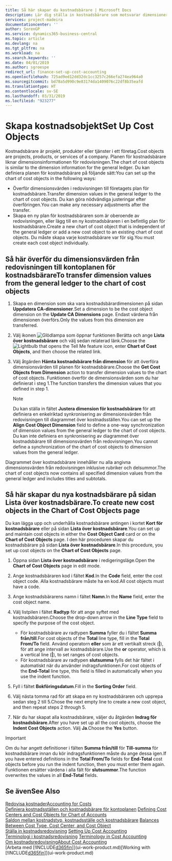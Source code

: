 ```yaml
---
title: Så här skapar du kostnadsbärare | Microsoft Docs
description: Lär dig ställa in kostnadsbärare som motsvarar dimensionerna för redovisningen.
services: project-madeira
documentationcenter: ''
author: SorenGP
ms.service: dynamics365-business-central
ms.topic: article
ms.devlang: na
ms.tgt_pltfrm: na
ms.workload: na
ms.search.keywords: ''
ms.date: 04/01/2019
ms.author: sgroespe
redirect_url: finance-set-up-cost-accounting
ms.openlocfilehash: 725ad9ed12dd32dc1cc3257c266efa274ea964a0
ms.sourcegitcommit: bd78a5d990c9e83174da1409076c22df8b35eafd
ms.translationtype: HT
ms.contentlocale: sv-SE
ms.lasthandoff: 03/31/2019
ms.locfileid: "923277"
---
```

# <a name="set-up-cost-objects"></a><span data-ttu-id="e38a3-103">Skapa kostnadsobjekt</span><span class="sxs-lookup"><span data-stu-id="e38a3-103">Set Up Cost Objects</span></span>
<span data-ttu-id="e38a3-104">Kostnadsbärare är projekt, produkter eller tjänster i ett företag.</span><span class="sxs-lookup"><span data-stu-id="e38a3-104">Cost objects are projects, products, or services of a company.</span></span> <span data-ttu-id="e38a3-105">Planen för kostnadsbärare liknar dimensionsinformationen för redovisningen.</span><span class="sxs-lookup"><span data-stu-id="e38a3-105">The chart of cost objects is similar to the dimension information for the general ledger.</span></span> <span data-ttu-id="e38a3-106">Du kan definiera planen för kostnadsbärare på följande sätt:</span><span class="sxs-lookup"><span data-stu-id="e38a3-106">You can set up the chart of cost objects in the following ways:</span></span>  

* <span data-ttu-id="e38a3-107">Överför dimensionsvärden i redovisningen till företagets plan för kostnadsbärare.</span><span class="sxs-lookup"><span data-stu-id="e38a3-107">Transfer dimension values in the general ledger to the chart of cost objects.</span></span> <span data-ttu-id="e38a3-108">Du kan göra nödvändiga justeringar efter överföringen.</span><span class="sxs-lookup"><span data-stu-id="e38a3-108">You can make any necessary adjustments after the transfer.</span></span>  
* <span data-ttu-id="e38a3-109">Skapa en ny plan för kostnadsbäraren som är oberoende av redovisningen, eller lägg till en ny kostnadsbäraren i en befintlig plan för kostnadsbärare.</span><span class="sxs-lookup"><span data-stu-id="e38a3-109">Create a new chart of cost object that is independent of the general ledger or add a new cost object to an existing chart of cost objects.</span></span> <span data-ttu-id="e38a3-110">Du måste skapa varje kostnadsbärare var för sig.</span><span class="sxs-lookup"><span data-stu-id="e38a3-110">You must create each cost object individually.</span></span>  

## <a name="to-transfer-dimension-values-from-the-general-ledger-to-the-chart-of-cost-objects"></a><span data-ttu-id="e38a3-111">Så här överför du dimensionsvärden från redovisningen till kontoplanen för kostnadsbärare</span><span class="sxs-lookup"><span data-stu-id="e38a3-111">To transfer dimension values from the general ledger to the chart of cost objects</span></span>  
1.  <span data-ttu-id="e38a3-112">Skapa en dimension som ska vara kostnadsbärardimensionen på sidan **Uppdatera CA-dimensioner**.</span><span class="sxs-lookup"><span data-stu-id="e38a3-112">Set a dimension to be the cost object dimension on the **Update CA Dimensions** page.</span></span> <span data-ttu-id="e38a3-113">Endast värdena från dimensionen överförs.</span><span class="sxs-lookup"><span data-stu-id="e38a3-113">Only the values from this dimension are transferred.</span></span>  
2.  <span data-ttu-id="e38a3-114">Välj ikonen ![Glödlampa som öppnar funktionen Berätta](media/ui-search/search_small.png "Berätta vad du vill göra") och ange **Lista över kostnadsbärare** och välj sedan relaterad länk.</span><span class="sxs-lookup"><span data-stu-id="e38a3-114">Choose the ![Lightbulb that opens the Tell Me feature](media/ui-search/search_small.png "Tell me what you want to do") icon, enter **Chart of Cost Objects**, and then choose the related link.</span></span>  
3.  <span data-ttu-id="e38a3-115">Välj åtgärden **Hämta kostnadsbärare från dimension** för att överföra dimensionsvärden till planen för kostnadsbärare.</span><span class="sxs-lookup"><span data-stu-id="e38a3-115">Choose the **Get Cost Objects from Dimension** action to transfer dimension values to the chart of cost objects.</span></span> <span data-ttu-id="e38a3-116">Funktionen överför de dimensionsvärden som du har definierat i steg 1.</span><span class="sxs-lookup"><span data-stu-id="e38a3-116">The function transfers the dimension values that you defined in step 1.</span></span>  

    > [!NOTE]  
    >  <span data-ttu-id="e38a3-117">Du kan ställa in fältet **Justera dimension för kostnadsbärare** för att definiera en enkelriktad synkronisering av dimensionsvärden från redovisningen till diagrammet över kostnadsställen.</span><span class="sxs-lookup"><span data-stu-id="e38a3-117">You can set up the **Align Cost Object Dimension**  field to define a one-way synchronization of dimension values from the general ledger to the chart of cost objects.</span></span> <span data-ttu-id="e38a3-118">Du kan inte definiera en synkronisering av diagrammet över kostnadsbärare till dimensionsvärden från redovisningen.</span><span class="sxs-lookup"><span data-stu-id="e38a3-118">You cannot define a synchronization of the chart of cost objects to dimension values from the general ledger.</span></span>  

<span data-ttu-id="e38a3-119">Diagrammet över kostnadsbärare innehåller nu alla angivna dimensionsvärden från redovisningen inklusive rubriker och delsummor.</span><span class="sxs-lookup"><span data-stu-id="e38a3-119">The chart of cost objects now contains all specified dimension values from the general ledger and includes titles and subtotals.</span></span>  

## <a name="to-create-new-cost-objects-in-the-chart-of-cost-objects-page"></a><span data-ttu-id="e38a3-120">Så här skapar du nya kostnadsbärare på sidan Lista över kostnadsbärare.</span><span class="sxs-lookup"><span data-stu-id="e38a3-120">To create new cost objects in the Chart of Cost Objects page</span></span>  
<span data-ttu-id="e38a3-121">Du kan lägga upp och underhålla kostnadsbärare antingen i kortet **Kort för kostnadsbärare** eller på sidan **Lista över kostnadsbärare**.</span><span class="sxs-lookup"><span data-stu-id="e38a3-121">You can set up and maintain cost objects in either the **Cost Object Card** card or on the **Chart of Cost Objects** page.</span></span> <span data-ttu-id="e38a3-122">I den här proceduren skapar du kostnadsbärare på sidan **Lista över kostnadsbärare**.</span><span class="sxs-lookup"><span data-stu-id="e38a3-122">In this procedure, you set up cost objects on the **Chart of Cost Objects** page.</span></span>  

1.  <span data-ttu-id="e38a3-123">Öppna sidan **Lista över kostnadsbärare** i redigeringsläge.</span><span class="sxs-lookup"><span data-stu-id="e38a3-123">Open the **Chart of Cost Objects** page in edit mode.</span></span>  
2.  <span data-ttu-id="e38a3-124">Ange kostnadsbäraren kod i fältet **Kod**.</span><span class="sxs-lookup"><span data-stu-id="e38a3-124">In the **Code** field, enter the cost object code.</span></span> <span data-ttu-id="e38a3-125">Alla kostnadsbärare måste ha en kod.</span><span class="sxs-lookup"><span data-stu-id="e38a3-125">All cost objects must have a code.</span></span>  
3.  <span data-ttu-id="e38a3-126">Ange kostnadsbärarens namn i fältet **Namn**.</span><span class="sxs-lookup"><span data-stu-id="e38a3-126">In the **Name** field, enter the cost object name.</span></span>  
4.  <span data-ttu-id="e38a3-127">Välj listpilen i fältet **Radtyp** för att ange syftet med kostnadsbäraren.</span><span class="sxs-lookup"><span data-stu-id="e38a3-127">Choose the drop-down arrow in the **Line Type** field to specify the purpose of the cost object.</span></span>  

    * <span data-ttu-id="e38a3-128">För kostnadsbärare av radtypen **Summa** fyller du i fältet **Summa från/till**.</span><span class="sxs-lookup"><span data-stu-id="e38a3-128">For cost objects of the **Total** line type, fill in the **Total From/To** field.</span></span> <span data-ttu-id="e38a3-129">Använd operatorn **eller** som är ett vertikalt streck (**&#124;**), för att ange intervall av kostnadsbärare.</span><span class="sxs-lookup"><span data-stu-id="e38a3-129">Use the **or** operator, which is a vertical line (**&#124;**), to set ranges of cost objects.</span></span>  
    * <span data-ttu-id="e38a3-130">För kostnadsbärare av radtypen **slutsumma** fylls det här fältet i automatiskt när du använder indragsfunktionen.</span><span class="sxs-lookup"><span data-stu-id="e38a3-130">For cost objects of the **End-Total** line type, this field is filled in automatically when you use  the indent function.</span></span>  
5.  <span data-ttu-id="e38a3-131">Fyll i fältet **Bokföringsdatum**.</span><span class="sxs-lookup"><span data-stu-id="e38a3-131">Fill in the **Sorting Order** field.</span></span>  
6.  <span data-ttu-id="e38a3-132">Välj nästa tomma rad för att skapa en ny kostnadsbäraren och upprepa sedan steg 2 till 5.</span><span class="sxs-lookup"><span data-stu-id="e38a3-132">Chose the next empty line to create a new cost object, and then repeat steps 2 through 5.</span></span>  
7.  <span data-ttu-id="e38a3-133">När du har skapat alla kostnadsbärare, väljer du åtgärden **Indrag för kostnadsbärare**.</span><span class="sxs-lookup"><span data-stu-id="e38a3-133">After you have set up all the cost objects, choose the **Indent Cost Objects** action.</span></span> <span data-ttu-id="e38a3-134">Välj **Ja**.</span><span class="sxs-lookup"><span data-stu-id="e38a3-134">Choose the **Yes** button.</span></span>  

> [!IMPORTANT]  
>  <span data-ttu-id="e38a3-135">Om du har angett definitioner i fälten **Summa från/till** för **Till-summa** för kostnadsbärare innan du kör indragsfunktionen måste du ange dessa igen.</span><span class="sxs-lookup"><span data-stu-id="e38a3-135">If you have entered definitions in the **Total From/To** fields for **End-Total** cost objects before you run the indent function, then you must enter them again.</span></span> <span data-ttu-id="e38a3-136">Funktionen ersätter värdena i alla fält för **slutsummor**.</span><span class="sxs-lookup"><span data-stu-id="e38a3-136">The function overwrites the values in all **End-Total** fields.</span></span>  

## <a name="see-also"></a><span data-ttu-id="e38a3-137">Se även</span><span class="sxs-lookup"><span data-stu-id="e38a3-137">See Also</span></span>  
[<span data-ttu-id="e38a3-138">Redovisa kostnader</span><span class="sxs-lookup"><span data-stu-id="e38a3-138">Accounting for Costs</span></span>](finance-manage-cost-accounting.md)  
<span data-ttu-id="e38a3-139">[Definiera kostnadsställen och kostnadsbärare för kontoplanen](finance-defining-cost-centers-and-cost-objects-for-chart-of-accounts.md) </span><span class="sxs-lookup"><span data-stu-id="e38a3-139">[Defining Cost Centers and Cost Objects for Chart of Accounts](finance-defining-cost-centers-and-cost-objects-for-chart-of-accounts.md) </span></span>  
<span data-ttu-id="e38a3-140">[Saldon mellan kostnadstyp, kostnadsställe och kostnadsbärare](finance-balances-between-cost-type-cost-center-and-cost-object.md) </span><span class="sxs-lookup"><span data-stu-id="e38a3-140">[Balances Between Cost Type, Cost Center, and Cost Object](finance-balances-between-cost-type-cost-center-and-cost-object.md) </span></span>  
<span data-ttu-id="e38a3-141">[Ställa in kostnadsredovisning](finance-set-up-cost-accounting.md) </span><span class="sxs-lookup"><span data-stu-id="e38a3-141">[Setting Up Cost Accounting](finance-set-up-cost-accounting.md) </span></span>  
<span data-ttu-id="e38a3-142">[Terminologi i kostnadsredovisning](finance-terminology-in-cost-accounting.md) </span><span class="sxs-lookup"><span data-stu-id="e38a3-142">[Terminology in Cost Accounting](finance-terminology-in-cost-accounting.md) </span></span>  
[<span data-ttu-id="e38a3-143">Om kostnadsredovisning</span><span class="sxs-lookup"><span data-stu-id="e38a3-143">About Cost Accounting</span></span>](finance-about-cost-accounting.md)  
<span data-ttu-id="e38a3-144">[Arbeta med [!INCLUDE[d365fin](includes/d365fin_md.md)]](ui-work-product.md)</span><span class="sxs-lookup"><span data-stu-id="e38a3-144">[Working with [!INCLUDE[d365fin](includes/d365fin_md.md)]](ui-work-product.md)</span></span>
